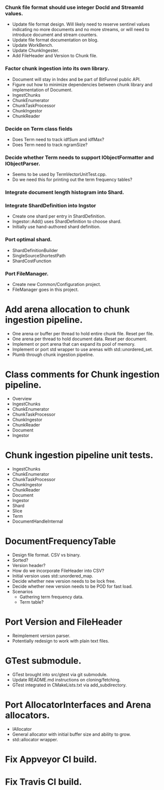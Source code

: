 ### Chunk file format should use integer DocId and StreamId values.

* Update file format design. Will likely need to reserve sentinel values indicating
no more documents and no more streams, or will need to introduce document and stream
counters.
* Update file format documentation on blog.
* Update WorkBench.
* Update ChunkIngester.
* Add FileHeader and Version to Chunk file.



### Factor chunk ingestion into its own library.

* Document will stay in Index and be part of BitFunnel public API.
* Figure out how to minimize dependencies between chunk library and implementation
of Document.
* IngestChunks
* ChunkEnumerator
* ChunkTaskProcessor
* ChunkIngestor
* ChunkReader



### Decide on Term class fields

* Does Term need to track idfSum and idfMax?
* Does Term need to track ngramSize?



### Decide whether Term needs to support IObjectFormatter and IObjectParser.

* Seems to be used by TermVectorUnitTest.cpp.
* Do we need this for printing out the term frequency tables?



### Integrate document length histogram into Shard.



### Integrate ShardDefinition into Ingstor

* Create one shard per entry in ShardDefinition.
* Ingestor::Add() uses ShardDefinition to choose shard.
* Initially use hand-authored shard definition.



### Port optimal shard.

* ShardDefinitionBuilder
* SingleSourceShortestPath
* ShardCostFunction



### Port FileManager.

* Create new Common/Configuration project.
* FileManager goes in this project.



# Add arena allocation to chunk ingestion pipeline.

* One arena or buffer per thread to hold entire chunk file. Reset per file.
* One arena per thread to hold document data. Reset per document.
* Implement or port arena that can expand its pool of memory.
* Implement or port std wrapper to use arenas with std::unordered_set.
* Plumb through chunk ingestion pipeline.



# Class comments for Chunk ingestion pipeline.

* Overview
* IngestChunks
* ChunkEnumerator
* ChunkTaskProcessor
* ChunkIngestor
* ChunkReader
* Document
* Ingestor



# Chunk ingestion pipeline unit tests.

* IngestChunks
* ChunkEnumerator
* ChunkTaskProcessor
* ChunkIngestor
* ChunkReader
* Document
* Ingestor
* Shard
* Slice
* Term
* DocumentHandleInternal



# DocumentFrequencyTable

* Design file format. CSV vs binary.
* Sorted?
* Version header?
* How do we incorporate FileHeader into CSV?
* Initial version uses std::unordered_map.
* Decide whether new version needs to be lock free.
* Decide whether new version needs to be POD for fast load.
* Scenarios
  * Gathering term frequency data.
  * Term table?



# Port Version and FileHeader

* Reimplement version parser.
* Potentially redesign to work with plain text files.



# GTest submodule.

* GTest brought into src/gtest via git submodule.
* Update README.md instructions on cloning/fetching.
* GTest integrated in CMakeLists.txt via add_subdirectory.



# Port AllocatorInterfaces and Arena allocators.

* IAllocator
* General allocator with initial buffer size and ability to grow.
* std::allocator wrapper.



# Fix Appveyor CI build.



# Fix Travis CI build.




